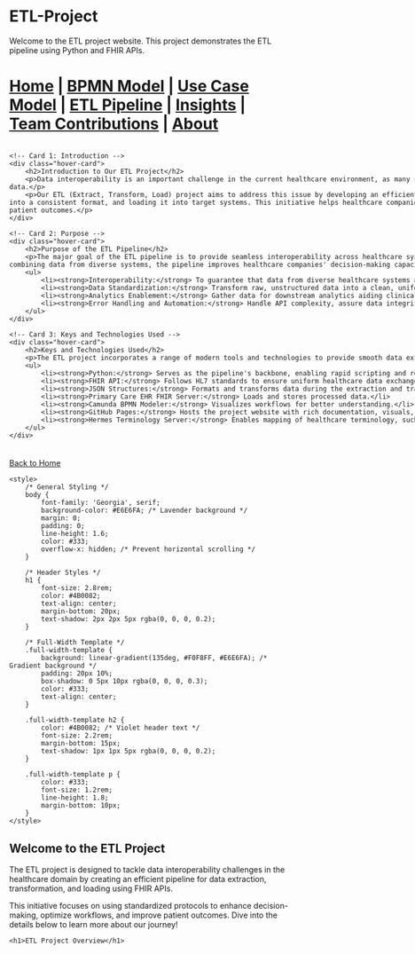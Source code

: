 # ETL-Project

Welcome to the ETL project website. This project demonstrates the ETL pipeline using Python and FHIR APIs.


[Home](index.md) | [BPMN Model](bpmn.md) | [Use Case Model](use_case.md) | [ETL Pipeline](etl_pipeline.md) | [Insights](insights.md) | [Team Contributions](team.md) | [About](about.md)
=======


<div style="display: flex; flex-direction: row; justify-content: space-between; gap: 5px; flex-wrap: wrap; margin: 20px auto; width: 1100%; max-width: 1200px;">

    <!-- Card 1: Introduction -->
    <div class="hover-card">
        <h2>Introduction to Our ETL Project</h2>
        <p>Data interoperability is an important challenge in the current healthcare environment, as many systems collect and handle a wide range of clinical and patient data.</p>
        <p>Our ETL (Extract, Transform, Load) project aims to address this issue by developing an efficient pipeline for extracting data from FHIR APIs, transforming it into a consistent format, and loading it into target systems. This initiative helps healthcare companies make informed decisions, expedite workflows, and improve patient outcomes.</p>
    </div>

    <!-- Card 2: Purpose -->
    <div class="hover-card">
        <h2>Purpose of the ETL Pipeline</h2>
        <p>The major goal of the ETL pipeline is to provide seamless interoperability across healthcare systems while assuring accurate and efficient data transmission. By combining data from diverse systems, the pipeline improves healthcare companies' decision-making capacity, analytics, and patient care results.</p>
        <ul>
            <li><strong>Interoperability:</strong> To guarantee that data from diverse healthcare systems are seamlessly integrated utilizing FHIR standards.</li>
            <li><strong>Data Standardization:</strong> Transform raw, unstructured data into a clean, uniform format.</li>
            <li><strong>Analytics Enablement:</strong> Gather data for downstream analytics aiding clinical decision-making and operational insights.</li>
            <li><strong>Error Handling and Automation:</strong> Handle API complexity, assure data integrity, and automate common activities to improve efficiency.</li>
        </ul>
    </div>

    <!-- Card 3: Keys and Technologies Used -->
    <div class="hover-card">
        <h2>Keys and Technologies Used</h2>
        <p>The ETL project incorporates a range of modern tools and technologies to provide smooth data extraction, transformation, and loading in the healthcare area.</p>
        <ul>
            <li><strong>Python:</strong> Serves as the pipeline's backbone, enabling rapid scripting and reliable error handling during API interactions.</li>
            <li><strong>FHIR API:</strong> Follows HL7 standards to ensure uniform healthcare data exchange.</li>
            <li><strong>JSON Structures:</strong> Formats and transforms data during the extraction and transformation stages.</li>
            <li><strong>Primary Care EHR FHIR Server:</strong> Loads and stores processed data.</li>
            <li><strong>Camunda BPMN Modeler:</strong> Visualizes workflows for better understanding.</li>
            <li><strong>GitHub Pages:</strong> Hosts the project website with rich documentation, visuals, and resources.</li>
            <li><strong>Hermes Terminology Server:</strong> Enables mapping of healthcare terminology, such as parent-child connections in SNOMED CT.</li>
        </ul>
    </div>

</div>

<style>
    /* Styling for Hover Cards */
    .hover-card {
        background: linear-gradient(135deg, #E6E6FA, #F0FFF0); /* Gradient background */
        padding: 20px;
        border-radius: 15px;
        box-shadow: 0 8px 16px rgba(0, 0, 0, 0.3);
        width: 80%; 
        min-width: 300px;
        transition: transform 0.3s ease, box-shadow 0.3s ease;
        font-family: 'Georgia', serif;
        color: #333;
        text-align: justify;
    }

    .hover-card h2 {
        color: #6A5ACD; /* Violet for headers */
        text-shadow: 2px 2px 5px rgba(0, 0, 0, 0.2);
        font-size: 1.5rem;
        margin-bottom: 15px;
        text-align: center;
    }

    .hover-card ul {
        margin-top: 10px;
        padding-left: 20px;
    }

    .hover-card ul li {
        margin-bottom: 10px;
    }

    .hover-card:hover {
        transform: translateY(-10px); /* Pop-Up Effect */
        box-shadow: 0 15px 25px rgba(0, 0, 0, 0.5); /* Enhanced Shadow on Hover */
    }

    /* For responsive alignment */
    @media (max-width: 768px) {
        .hover-card {
            width: 100%; /* Full width for smaller screens */
        }
    }
</style>


[Back to Home](index.md)

<html lang="en">
<head>
    <meta charset="UTF-8">
    <meta name="viewport" content="width=device-width, initial-scale=1.0">
    <title>ETL Project Overview</title>

    <style>
        /* General Styling */
        body {
            font-family: 'Georgia', serif;
            background-color: #E6E6FA; /* Lavender background */
            margin: 0;
            padding: 0;
            line-height: 1.6;
            color: #333;
            overflow-x: hidden; /* Prevent horizontal scrolling */
        }
        
        /* Header Styles */
        h1 {
            font-size: 2.8rem;
            color: #4B0082;
            text-align: center;
            margin-bottom: 20px;
            text-shadow: 2px 2px 5px rgba(0, 0, 0, 0.2);
        }
        
        /* Full-Width Template */
        .full-width-template {
            background: linear-gradient(135deg, #F0F8FF, #E6E6FA); /* Gradient background */
            padding: 20px 10%;
            box-shadow: 0 5px 10px rgba(0, 0, 0, 0.3);
            color: #333;
            text-align: center;
        }

        .full-width-template h2 {
            color: #4B0082; /* Violet header text */
            font-size: 2.2rem;
            margin-bottom: 15px;
            text-shadow: 1px 1px 5px rgba(0, 0, 0, 0.2);
        }

        .full-width-template p {
            color: #333;
            font-size: 1.2rem;
            line-height: 1.8;
            margin-bottom: 10px;
        }
    </style>
</head>
<body>
    <!-- Full-Width Template -->
    <div class="full-width-template">
        <h2>Welcome to the ETL Project</h2>
        <p>The ETL project is designed to tackle data interoperability challenges in the healthcare domain by creating an efficient pipeline for data extraction, transformation, and loading using FHIR APIs.</p>
        <p>This initiative focuses on using standardized protocols to enhance decision-making, optimize workflows, and improve patient outcomes. Dive into the details below to learn more about our journey!</p>
    </div>

    <h1>ETL Project Overview</h1>
</body>
</html>

[//]: # ()
[//]: # (    <footer>)

[//]: # (        <p>&copy; 2024 ETL Project. All Rights Reserved.</p>)

[//]: # (    </footer>)

[//]: # ()
[//]: # (</body>)

[//]: # (</html>)


